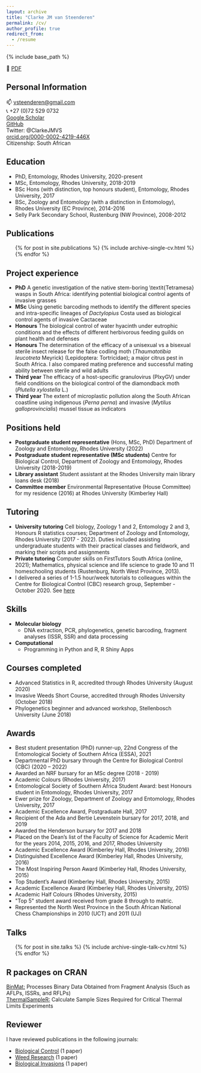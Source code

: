 ```yaml
---
layout: archive
title: "Clarke JM van Steenderen"
permalink: /cv/
author_profile: true
redirect_from:
  - /resume
---
```


{% include base_path %}

📁
<a href="https://github.com/clarkevansteenderen/clarkevansteenderen.github.io/blob/master/files/Clarke_van_Steenderen_CV_2022.pdf" target="_blank">PDF</a>

## Personal Information

📫 vsteenderen@gmail.com     
📞 +27 (0)72 529 0732    
[Google Scholar](https://scholar.google.com/citations?hl=en&user=L3U36VIAAAAJ)      
[GitHub](https://github.com/clarkevansteenderen)         
Twitter: @ClarkeJMVS  
[orcid.org/0000-0002-4219-446X](https://orcid.org/0000-0002-4219-446X)    
Citizenship: South African      

## Education

* PhD, Entomology, Rhodes University, 2020-present 
* MSc, Entomology, Rhodes University, 2018-2019
* BSc Hons (with distinction, top honours student), Entomology, Rhodes University, 2017  
* BSc, Zoology and Entomology (with a distinction in Entomology), Rhodes University (EC Province), 2014-2016
* Selly Park Secondary School, Rustenburg (NW Province), 2008-2012

## Publications

  <ul>{% for post in site.publications %}
    {% include archive-single-cv.html %}
  {% endfor %}</ul>

## Project experience

* **PhD** A genetic investigation of the native stem-boring \textit{Tetramesa} wasps in South Africa: identifying potential biological control agents of invasive grasses
* **MSc** Using genetic barcoding methods to identify the different species and intra-specific lineages of *Dactylopius* Costa used as biological control agents of invasive Cactaceae
* **Honours** The biological control of water hyacinth under eutrophic conditions and the effects of different herbivorous feeding guilds on plant health and defenses
* **Honours** The determination of the efficacy of a unisexual vs a bisexual sterile insect release for the false codling moth (*Thaumatotibia leucotreta* Meyrick) (Lepidoptera: Tortricidae); a major citrus pest in South Africa. I also compared mating preference and successful mating ability between sterile and wild adults
* **Third year** The efficacy of a host-specific granulovirus (PlxyGV) under field conditions on the biological control of the diamondback moth (*Plutella xylostella* L.)
* **Third year** The extent of microplastic pollution along the South African coastline using indigenous (*Perna perna*) and invasive (*Mytilus galloprovincialis*) mussel tissue as indicators

## Positions held

* **Postgraduate student representative** (Hons, MSc, PhD) Department of Zoology and Entomology, Rhodes University (2022)
* **Postgraduate student representative (MSc students)** Centre for Biological Control, Department of Zoology and Entomology, Rhodes University (2018-2019)
* **Library assistant** Student assistant at the Rhodes University main library loans desk (2018)
* **Committee member** Environmental Representative (House Committee) for my residence (2016) at Rhodes University (Kimberley Hall)
  
## Tutoring

* **University tutoring** Cell biology, Zoology 1 and 2, Entomology 2 and 3, Honours R statistics courses; Department of Zoology and Entomology, Rhodes University (2017 - 2022). Duties included assisting undergraduate students with their practical classes and fieldwork, and marking their scripts and assignments
* **Private tutoring**  Computer skills on FirstTutors South Africa (online, 2021); Mathematics, physical science and life science to grade 10 and 11 homeschooling students (Rustenburg, North West Province, 2013).
* I delivered a series of 1-1.5 hour/week tutorials to colleagues within the Centre for Biological Control (CBC) research group, September - October 2020. See [here](https://github.com/CJMvS/CBC_Tutorials)

## Skills

* **Molecular biology** 
  * DNA extraction, PCR, phylogenetics, genetic barcoding, fragment analyses (ISSR, SSR) and data processing
* **Computational** 
  * Programming in Python and R, R Shiny Apps

## Courses completed

* Advanced Statistics in R, accredited through Rhodes University (August 2020)
* Invasive Weeds Short Course, accredited through Rhodes University (October 2018)
* Phylogenetics beginner and advanced workshop, Stellenbosch University (June 2018)

## Awards

* Best student presentation (PhD) runner-up, 22nd Congress of the Entomological Society of Southern Africa (ESSA), 2021 
* Departmental PhD bursary through the Centre for Biological Control (CBC) (2020 – 2022)
* Awarded an NRF bursary for an MSc degree (2018 - 2019)
* Academic Colours (Rhodes University, 2017)
* Entomological Society of Southern Africa Student Award: best Honours student in Entomology, Rhodes University, 2017
* Ewer prize for Zoology, Department of Zoology and Entomology, Rhodes University, 2017
* Academic Excellence Award, Postgraduate Hall, 2017
* Recipient of the Ada and Bertie Levenstein bursary for 2017, 2018, and 2019
* Awarded the Henderson bursary for 2017 and 2018
* Placed on the Dean’s list of the Faculty of Science for Academic Merit for the years 2014, 2015, 2016, and 2017, Rhodes University
* Academic Excellence Award (Kimberley Hall, Rhodes University, 2016)
* Distinguished Excellence Award (Kimberley Hall, Rhodes University, 2016)
* The Most Inspiring Person Award (Kimberley Hall, Rhodes University, 2015)
* Top Student’s Award (Kimberley Hall, Rhodes University, 2015)
* Academic Excellence Award (Kimberley Hall, Rhodes University, 2015)
* Academic Half Colours (Rhodes University, 2015)
* "Top 5" student award received from grade 8 through to matric.
* Represented the North West Province in the South African National Chess Championships in 2010 (UCT) and 2011 (UJ)

## Talks

  <ul>{% for post in site.talks %}
    {% include archive-single-talk-cv.html %}
  {% endfor %}</ul>
  
## R packages on CRAN

[BinMat:](https://cran.r-project.org/web/packages/BinMat/index.html) Processes Binary Data Obtained from Fragment Analysis (Such as AFLPs, ISSRs, and RFLPs)        
[ThermalSampleR:](https://cran.r-project.org/web/packages/ThermalSampleR/index.html) Calculate Sample Sizes Required for Critical Thermal Limits Experiments
  
## Reviewer

I have reviewed publications in the following journals:

* [Biological Control](https://www.journals.elsevier.com/biological-control) (1 paper)    
* [Weed Research](https://onlinelibrary.wiley.com/journal/13653180) (1 paper) 
* [Biological Invasions](https://www.springer.com/journal/10530) (1 paper)

